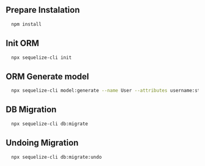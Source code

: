 ## Prepare Instalation
  ```bash
    npm install
  ```

## Init ORM

  ```bash
    npx sequelize-cli init
  ```

## ORM Generate model

  ```bash
    npx sequelize-cli model:generate --name User --attributes username:string,password:string,status:integer,role:string
  ```

## DB Migration

  ```bash
    npx sequelize-cli db:migrate
  ```

## Undoing Migration

  ```bash
    npx sequelize-cli db:migrate:undo
  ```